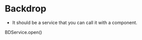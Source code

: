 

# Backdrop


- It should be a service that you can call it with
  a component.


BDService.open()
